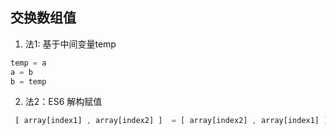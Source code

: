 ## 交换数组值

1. 法1: 基于中间变量temp
```javascript
temp = a
a = b 
b = temp
```

2. 法2：ES6 解构赋值
```javascript
 [ array[index1] , array[index2] ]  = [ array[index2] , array[index1] ]
```

